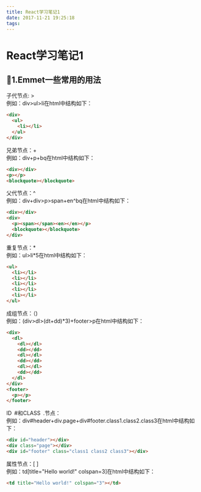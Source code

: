 ```yaml
---
title: React学习笔记1
date: 2017-11-21 19:25:18
tags:
---
```

# React学习笔记1
## 1.Emmet一些常用的用法
子代节点: > <br>例如：div>ul>li在html中结构如下：
```html
<div>
  <ul>
    <li></li>
  </ul>
</div>
```
兄弟节点：+ <br>例如：div+p+bq在html中结构如下：
```html
<div></div>
<p></p>
<blockquote></blockquote>
```
父代节点：^ <br>例如：div+div>p>span+en^bq在html中结构如下：
```html
<div></div>
<div>
  <p><span></span><en></en></p>
  <blockquote></blockquote>
</div>
```
重复节点：\* <br>例如：ul>li\*5在html中结构如下：
```html
<ul>
  <li></li>
  <li></li>
  <li></li>
  <li></li>
  <li></li>
</ul>
```
成组节点：（)<br>例如：(div>dl>(dt+dd)*3)+footer>p在html中结构如下：
```html
<div>
  <dl>
    <dl></dl>
    <dd></dd>
    <dl></dl>
    <dd></dd>
    <dl></dl>
    <dd></dd>
  </dl>
</div>
<footer>
  <p></p>
</footer>
```
ID&ensp;#和CLASS&ensp;.节点：<br>例如：div#header+div.page+div#footer.class1.class2.class3在html中结构如下：
```html
<div id="header"></div>
<div class="page"></div>
<div id="footer" class="class1 class2 class3"></div>
```
属性节点：[ ]<br>例如：td[title="Hello world!" colspan=3]在html中结构如下：
```html
<td title="Hello world!" colspan="3"></td>
```


